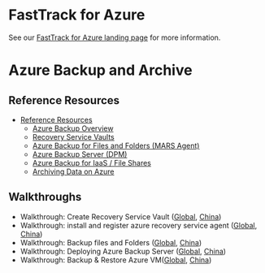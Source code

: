 # FastTrack for Azure

See our [FastTrack for Azure landing page](https://github.com/Azure/FastTrackForAzure) for more information.


# Azure Backup and Archive

## Reference Resources

* [Reference Resources](backup-archive-azurechina-reference-resources.md)
    * [Azure Backup Overview](backup-archive-azurechina-reference-resources.md#azure-backup-overview)
    * [Recovery Service Vaults](backup-archive-azurechina-reference-resources.md#recovery-service-vaults)
    * [Azure Backup for Files and Folders (MARS Agent)](backup-archive-azurechina-reference-resources.md#azure-backup-for-file)
    * [Azure Backup Server (DPM)](backup-archive-azurechina-reference-resources.md#azure-backup-server)
    * [Azure Backup for IaaS / File Shares](backup-archive-azurechina-reference-resources.md#azure-backup-for-iaas)
    * [Archiving Data on Azure](backup-archive-azurechina-reference-resources.md#archive-data)

## Walkthroughs

 * Walkthrough: Create Recovery Service Vault ([Global](https://docs.microsoft.com/en-us/azure/backup/backup-configure-vault#create-a-recovery-services-vault), [China](https://docs.azure.cn/backup/backup-configure-vault#create-a-recovery-services-vault))
 * Walkthrough: install and register azure recovery service agent ([Global](https://docs.microsoft.com/en-us/azure/backup/backup-configure-vault#install-and-register-the-agent), [China](https://docs.azure.cn/backup/backup-configure-vault#install-and-register-the-agent))
 * Walkthrough: Backup files and Folders ([Global](https://docs.microsoft.com/en-us/azure/backup/backup-configure-vault#back-up-your-files-and-folders), [China](https://docs.azure.cn/backup/backup-configure-vault#back-up-your-files-and-folders))
 * Walkthrough: Deploying Azure Backup Server ([Global](https://docs.microsoft.com/en-us/azure/backup/backup-azure-microsoft-azure-backup), [China](https://docs.azure.cn/backup/backup-azure-microsoft-azure-backup))
 * Walkthrough: Backup & Restore Azure VM([Global](https://docs.microsoft.com/en-us/azure/backup/backup-azure-arm-restore-vms), [China](https://docs.azure.cn/backup/backup-azure-arm-restore-vms))

